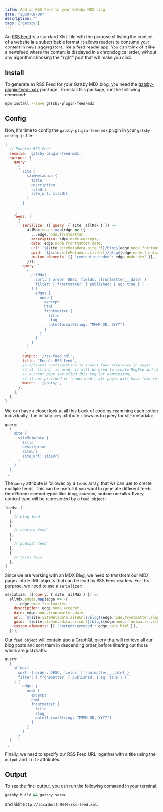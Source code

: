 ```yaml
---
title: Add an RSS Feed to your Gatsby MDX blog
date: "2020-08-09"
description: ""
tags: ["gatsby"]
---
```


An [RSS Feed](https://en.wikipedia.org/wiki/RSS) is a standard XML file with the purpose of listing the content of a website in a subscribable format.
It allows readers to consume your content in news aggregators, like a feed reader app.
You can think of it like a newsfeed where the content is displayed in a chronological order, without any algorithm choosing the "right" post that will make you click.

## Install

To generate an RSS Feed for your Gatsby MDX blog, you need the [gatsby-plugin-feed-mdx](https://www.gatsbyjs.com/plugins/gatsby-plugin-feed-mdx) package.
To install this package, run the following command:

```bash
npm install --save gatsby-plugin-feed-mdx
```

## Config

Now, it's time to config the `gatsby-plugin-feed-mdx` plugin in your `gatsby-config.js` file:

```js
{
  // Enables RSS Feed
  resolve: `gatsby-plugin-feed-mdx`,
  options: {
    query: `
      {
        site {
          siteMetadata {
            title
            description
            siteUrl
            site_url: siteUrl
          }
        }
      }
    `,
    feeds: [
      {
        serialize: ({ query: { site, allMdx } }) =>
          allMdx.edges.map(edge => ({
            ...edge.node.frontmatter,
            description: edge.node.excerpt,
            date: edge.node.frontmatter.date,
            url: `${site.siteMetadata.siteUrl}/blog${edge.node.frontmatter.slug}`,
            guid: `${site.siteMetadata.siteUrl}/blog${edge.node.frontmatter.slug}`,
            custom_elements: [{ 'content:encoded': edge.node.html }],
          })),
        query: `
          {
            allMdx(
              sort: { order: DESC, fields: [frontmatter___date] },
              filter: { frontmatter: { published: { eq: true } } }
            ) {
              edges {
                node {
                  excerpt
                  html
                  frontmatter {
                    title
                    slug
                    date(formatString: "MMMM DD, YYYY")
                  }
                }
              }
            }
          }
        `,
        output: '/rss-feed.xml',
        title: "Enea's RSS Feed",
        // optional configuration to insert feed reference in pages:
        // if `string` is used, it will be used to create RegExp and then test if pathname of
        // current page satisfied this regular expression;
        // if not provided or `undefined`, all pages will have feed reference inserted
        match: '^/posts/',
      },
    ],
  },
}
```

We can have a closer look at all this block of code by examining each option individually.
The initial `query` attribute allows us to query for site metadata:

```js
query: `
  {
    site {
      siteMetadata {
        title
        description
        siteUrl
        site_url: siteUrl
      }
    }
  }
`,
```

The `query` attribute is followed by a `feeds` array, that we can use to create multiple feeds.
This can be usefull if you want to generate different feeds for different content types like: blog, courses, podcast or talks. Every content type will be represented by a `feed object`:

```js
feeds: [
  {
    // blog feed
  },
  {
    // courses feed
  },
  {
    // podcast feed
  },
  {
    // talks feed
  },
]
```

Since we are working with an MDX Blog, we need to transform our MDX pages into HTML objects that can be read by RSS Feed readers. For this purpose, we need to use a `serializer`:

```js
serialize: ({ query: { site, allMdx } }) =>
  allMdx.edges.map(edge => ({
    ...edge.node.frontmatter,
    description: edge.node.excerpt,
    date: edge.node.frontmatter.date,
    url: `${site.siteMetadata.siteUrl}/blog${edge.node.frontmatter.slug}`,
    guid: `${site.siteMetadata.siteUrl}/blog${edge.node.frontmatter.slug}`,
    custom_elements: [{ 'content:encoded': edge.node.html }],
  })),
```

Our `feed object` will contain also a GraphQL query that will retrieve all our blog posts and sort them in descending order, before filtering out those which are just drafts:

```js
query: `
  {
    allMdx(
      sort: { order: DESC, fields: [frontmatter___date] },
      filter: { frontmatter: { published: { eq: true } } }
    ) {
        edges {
          node {
            excerpt
            html
            frontmatter {
              title
              slug
              date(formatString: "MMMM DD, YYYY")
            }
          }
        }
      }
  }
`,
```

Finally, we need to specify our RSS Feed URL together with a title using the `output` and `title` attributes.

## Output

To see the final output, you can run the following command in your terminal:

```bash
gatsby build && gatsby serve
```

and visit `http://localhost:9000/rss-feed.xml`.
